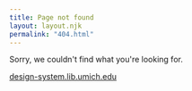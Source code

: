 ```yaml
---
title: Page not found
layout: layout.njk
permalink: "404.html"
---
```


Sorry, we couldn't find what you're looking for.

[design-system.lib.umich.edu](/)
